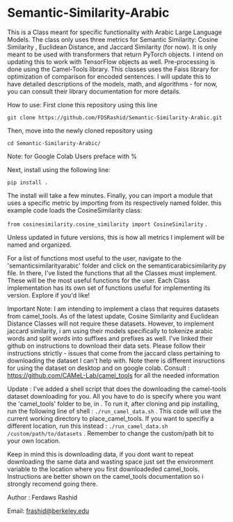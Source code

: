 # Semantic-Similarity-Arabic
This is a Class meant for specific functionality with Arabic Large Language Models. The class only uses three metrics for Semantic Similarity: Cosine
Similarity , Euclidean Distance, and Jaccard Similarity (for now). It is only meant to be used with transformers that return PyTorch objects. I intend on updating this to
work with TensorFlow objects as well. 
Pre-processing is done using the Camel-Tools library.
This classes uses the Faiss library for optimization of comparison for encoded sentences. I will update this to have detailed descriptions
of the models, math, and algorithms - for now, you can consult their library documentation for more details.

How to use: First clone this repository using this line 


`git clone https://github.com/FDSRashid/Semantic-Similarity-Arabic.git`


Then, move into the newly cloned repository using 

`cd Semantic-Similarity-Arabic/`

Note: for Google Colab Users preface with % 

Next, install using  the following line: 

  
  `pip install .`

  
  The install will take a few minutes. Finally, you can import a module that uses a specific metric by importing from its respectively named folder. this example code loads the CosineSimilarity class:    
  
  `from cosinesimilarity.cosine_similarity import CosineSimilarity` .  
  
Unless updated in future versions, this is how all metrics I implement will be named and organized.

For a list of functions most useful to the user, navigate to the 'semanticsimilarityarabic' folder and click on the semanticarabicsimilarity.py file. In there, I've listed the functions that all the Classes must implement. These will be the most useful functions for the user. Each Class implementation has its own set of functions useful for implementing its version. Explore if you'd like!

Important Note: I am intending to implement a class that requires datasets from camel_tools. As of the latest update, Cosine Similarity and Euclidean Distance Classes will not require these datasets. However, to implement jaccard similarity, i am using their models specifically to tokenize arabic words and split words into suffixes and prefixes as well. I've linked their github on instructions to download their data sets. Please follow their instructions strictly - issues that come from the jaccard class 
pertaining to downloading the dataset I can't help with. Note there is different insructions for using the dataset on desktop and on google colab. Consult : https://github.com/CAMeL-Lab/camel_tools for all the needed information

Update : I've added a shell script that does the downloading the camel-tools dataset downloading for you. All you have to do
is specify where you want the 'camel_tools' folder to be, in . To run it, after cloning and pip installing, run the following line of shell : `./run_camel_data.sh` . This code will use the current working directory to place_camel_tools. If you want to specifiy a different location, run this instead : `./run_camel_data.sh /custom/path/to/datasets` . Remember to change the custom/path bit to your own location.


Keep in mind this is downloading data, if you dont want to repeat downloading the same data and wasting space just set the environment variable to the location where you first downloadeded camel_tools. Instructions are better shown on the camel_tools documentation so i strongly recomend going there.

Author : Ferdaws Rashid


Email: frashid@berkeley.edu

